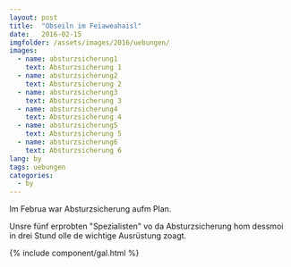 ```yaml
---
layout: post
title:  "Obseiln im Feiaweahaisl"
date:   2016-02-15
imgfolder: /assets/images/2016/uebungen/
images:
  - name: absturzsicherung1
    text: Absturzsicherung 1
  - name: absturzsicherung2
    text: Absturzsicherung 2
  - name: absturzsicherung3
    text: Absturzsicherung 3
  - name: absturzsicherung4
    text: Absturzsicherung 4
  - name: absturzsicherung5
    text: Absturzsicherung 5
  - name: absturzsicherung6
    text: Absturzsicherung 6
lang: by
tags: uebungen
categories:
  - by
---
```


Im Februa war Absturzsicherung aufm Plan.

Unsre fünf erprobten "Spezialisten" vo da Absturzsicherung hom dessmoi in drei Stund olle de wichtige Ausrüstung zoagt.

{% include component/gal.html %}

